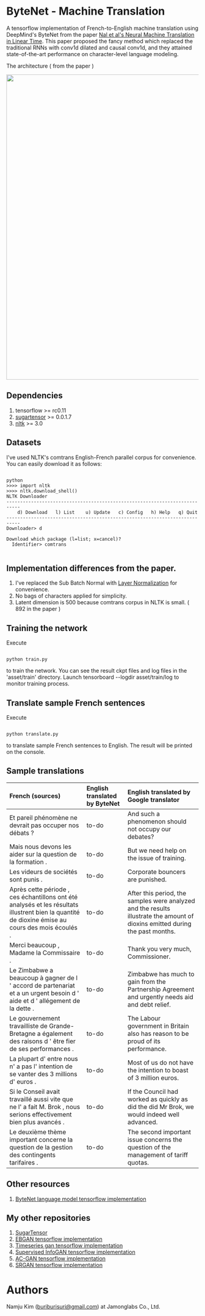 # ByteNet - Machine Translation
A tensorflow implementation of French-to-English machine translation using DeepMind's ByteNet 
from the paper [Nal et al's Neural Machine Translation in Linear Time](https://arxiv.org/abs/1610.10099).
This paper proposed the fancy method which replaced the traditional RNNs with conv1d dilated and causal conv1d, 
and they attained state-of-the-art performance on character-level language modeling. 

The architecture ( from the paper )
<p align="center">
  <img src="https://raw.githubusercontent.com/buriburisuri/ByteNet/master/png/architecture.png" width="800"/>
</p>

## Dependencies

1. tensorflow >= rc0.11
1. [sugartensor](https://github.com/buriburisuri/sugartensor) >= 0.0.1.7
1. [nltk](http://www.nltk.org/install.html) >= 3.0

## Datasets

I've used NLTK's comtrans English-French parallel corpus for convenience.  You can easily download it as follows:
<pre><code>
python
>>>> import nltk
>>>> nltk.download_shell()
NLTK Downloader
---------------------------------------------------------------------------
    d) Download   l) List    u) Update   c) Config   h) Help   q) Quit
---------------------------------------------------------------------------
Downloader> d

Download which package (l=list; x=cancel)?
  Identifier> comtrans
  
</code></pre>

## Implementation differences from the paper.

1. I've replaced the Sub Batch Normal with [Layer Normalization](https://arxiv.org/abs/1607.06450) for convenience.
2. No bags of characters applied for simplicity.
3. Latent dimension is 500 because comtrans corpus in NLTK is small. ( 892 in the paper )

## Training the network

Execute
<pre><code>
python train.py
</code></pre>
to train the network. You can see the result ckpt files and log files in the 'asset/train' directory.
Launch tensorboard --logdir asset/train/log to monitor training process.

## Translate sample French sentences
 
Execute
<pre><code>
python translate.py
</code></pre>
to translate sample French sentences to English. The result will be printed on the console. 

## Sample translations

| French (sources) | English translated by ByteNet | English translated by Google translator |
| :------------- | :------------- | :------------- |
| Et pareil phénomène ne devrait pas occuper nos débats ? | to-do | And such a phenomenon should not occupy our debates? |
| Mais nous devons les aider sur la question de la formation . | to-do | But we need help on the issue of training. |
| Les videurs de sociétés sont punis . | to-do | Corporate bouncers are punished. |
| Après cette période , ces échantillons ont été analysés et les résultats illustrent bien la quantité de dioxine émise au cours des mois écoulés . | to-do | After this period, the samples were analyzed and the results illustrate the amount of dioxins emitted during the past months. |
| Merci beaucoup , Madame la Commissaire . | to-do | Thank you very much, Commissioner. |
| Le Zimbabwe a beaucoup à gagner de l ' accord de partenariat et a un urgent besoin d ' aide et d ' allégement de la dette . | to-do | Zimbabwe has much to gain from the Partnership Agreement and urgently needs aid and debt relief. |
| Le gouvernement travailliste de Grande-Bretagne a également des raisons d ' être fier de ses performances . | to-do | The Labour government in Britain also has reason to be proud of its performance. |
| La plupart d' entre nous n' a pas l' intention de se vanter des 3 millions d' euros . | to-do | Most of us do not have the intention to boast of 3 million euros. |
| Si le Conseil avait travaillé aussi vite que ne l' a fait M. Brok , nous serions effectivement bien plus avancés . | to-do | If the Council had worked as quickly as did the did Mr Brok, we would indeed well advanced. |
| Le deuxième thème important concerne la question de la gestion des contingents tarifaires . | to-do | The second important issue concerns the question of the management of tariff quotas. |

## Other resources

1. [ByteNet language model tensorflow implementation](https://github.com/paarthneekhara/byteNet-tensorflow)

## My other repositories

1. [SugarTensor](https://github.com/buriburisuri/sugartensor)
1. [EBGAN tensorflow implementation](https://github.com/buriburisuri/ebgan)
1. [Timeseries gan tensorflow implementation](https://github.com/buriburisuri/timeseries_gan)
1. [Supervised InfoGAN tensorflow implementation](https://github.com/buriburisuri/supervised_infogan)
1. [AC-GAN tensorflow implementation](https://github.com/buriburisuri/ac-gan)
1. [SRGAN tensorflow implementation](https://github.com/buriburisuri/SRGAN)

# Authors
Namju Kim (buriburisuri@gmail.com) at Jamonglabs Co., Ltd.